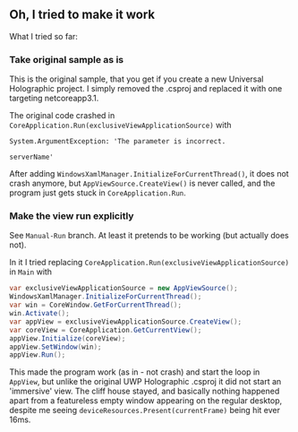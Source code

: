 ## Oh, I tried to make it work

What I tried so far:

### Take original sample as is
This is the original sample, that you get if you create a new Universal Holographic project.
I simply removed the .csproj and replaced it with one targeting netcoreapp3.1.

The original code crashed in `CoreApplication.Run(exclusiveViewApplicationSource)` with
```
System.ArgumentException: 'The parameter is incorrect.

serverName'
```

After adding `WindowsXamlManager.InitializeForCurrentThread()`, it does not crash anymore, but
`AppViewSource.CreateView()` is never called, and the program just gets stuck
in `CoreApplication.Run`.

### Make the view run explicitly

See `Manual-Run` branch. At least it pretends to be working (but actually does not).

In it I tried replacing `CoreApplication.Run(exclusiveViewApplicationSource)` in `Main` with

```csharp
var exclusiveViewApplicationSource = new AppViewSource();
WindowsXamlManager.InitializeForCurrentThread();
var win = CoreWindow.GetForCurrentThread();
win.Activate();
var appView = exclusiveViewApplicationSource.CreateView();
var coreView = CoreApplication.GetCurrentView();
appView.Initialize(coreView);
appView.SetWindow(win);
appView.Run();
```

This made the program work (as in - not crash) and start the loop in `AppView`, but unlike
the original UWP Holographic .csproj it did not start an 'immersive' view. The cliff house stayed,
and basically nothing happened apart from a featureless empty window appearing on the regular
desktop, despite me seeing `deviceResources.Present(currentFrame)` being hit ever 16ms.
